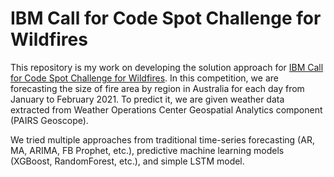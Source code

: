 # IBM Call for Code Spot Challenge for Wildfires

This repository is my work on developing the solution approach for [IBM Call for Code Spot Challenge for Wildfires](https://developer.ibm.com/blogs/call-for-code-spot-challenge-for-wildfires-predictions-comparing-approaches/). 
In this competition, we are forecasting the size of fire area by region in Australia for each day from January to February 2021. To predict it, we are given weather data extracted from Weather Operations Center Geospatial Analytics component (PAIRS Geoscope).

We tried multiple approaches from traditional time-series forecasting (AR, MA, ARIMA, FB Prophet, etc.), predictive machine learning models (XGBoost, RandomForest, etc.), and simple LSTM model.
